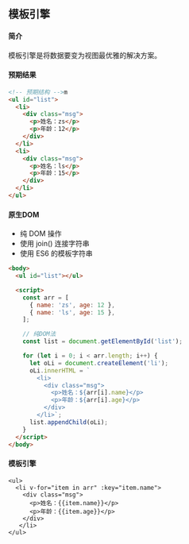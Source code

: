 ## 模板引擎

#### 简介

模板引擎是将数据要变为视图最优雅的解决方案。



#### 预期结果

```html
<!-- 预期结构 -->m
<ul id="list">
  <li>
    <div class="msg">
      <p>姓名：zs</p>
      <p>年龄：12</p>
    </div>
  </li>
  <li>
    <div class="msg">
      <p>姓名：ls</p>
      <p>年龄：15</p>
    </div>
  </li>
</ul>
```





#### 原生DOM

- 纯 DOM 操作
- 使用 join() 连接字符串
- 使用 ES6 的模板字符串

```html
<body>
  <ul id="list"></ul>

  <script>
    const arr = [
      { name: 'zs', age: 12 },
      { name: 'ls', age: 15 },
    ];

    // 纯DOM法
    const list = document.getElementById('list');

    for (let i = 0; i < arr.length; i++) {
      let oLi = document.createElement('li');
      oLi.innerHTML = `
        <li>
          <div class="msg">
            <p>姓名：${arr[i].name}</p>
            <p>年龄：${arr[i].age}</p>
          </div>
        </li>`;
      list.appendChild(oLi);
    }
  </script>
</body>
```



#### 模板引擎

```vue
<ul>
  <li v-for="item in arr" :key="item.name">
    <div class="msg">
      <p>姓名：{{item.name}}</p>
      <p>年龄：{{item.age}}</p>
    </div>
   </li>
</ul>
```

